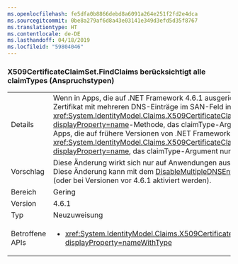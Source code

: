 ```yaml
---
ms.openlocfilehash: fe5dfa0b8866debd8a6091a264e251f2fd2e4dca
ms.sourcegitcommit: 0be8a279af6d8a43e03141e349d3efd5d35f8767
ms.translationtype: HT
ms.contentlocale: de-DE
ms.lasthandoff: 04/18/2019
ms.locfileid: "59804046"
---
```

### <a name="x509certificateclaimsetfindclaims-considers-all-claimtypes"></a>X509CertificateClaimSet.FindClaims berücksichtigt alle claimTypes (Anspruchstypen)

|   |   |
|---|---|
|Details|Wenn in Apps, die auf .NET Framework 4.6.1 ausgerichtet sind, ein X509-Anspruchssatz über ein Zertifikat mit mehreren DNS-Einträge im SAN-Feld initialisiert wird, versucht die <xref:System.IdentityModel.Claims.X509CertificateClaimSet.FindClaims(System.String,System.String)?displayProperty=name>-Methode, das claimType-Argument mit allen DNS-Einträgen abzugleichen. Bei Apps, die auf frühere Versionen von .NET Framework ausgerichtet sind, versucht die Methode <xref:System.IdentityModel.Claims.X509CertificateClaimSet.FindClaims(System.String,System.String)?displayProperty=name>, das claimType-Argument nur mit dem neuesten DNS-Eintrag abzugleichen.|
|Vorschlag|Diese Änderung wirkt sich nur auf Anwendungen aus, die auf .NET Framework 4.6.1 ausgerichtet sind. Diese Änderung kann mit dem [DisableMultipleDNSEntries](~/docs/framework/migration-guide/mitigation-x509certificateclaimset-findclaims-method.md#mitigation)-Kompatibilitätsschalter deaktiviert werden (oder bei Versionen vor 4.6.1 aktiviert werden).|
|Bereich|Gering|
|Version|4.6.1|
|Typ|Neuzuweisung|
|Betroffene APIs|<ul><li><xref:System.IdentityModel.Claims.X509CertificateClaimSet.FindClaims(System.String,System.String)?displayProperty=nameWithType></li></ul>|
